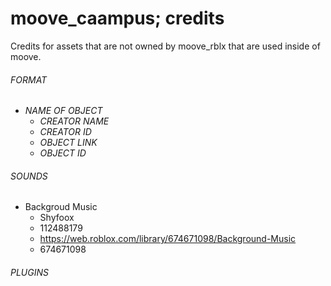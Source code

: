 # moove_caampus; credits  
Credits for assets that are not owned by moove_rblx that are used inside of moove.  

###### FORMAT
- *NAME OF OBJECT*
  - *CREATOR NAME*
  - *CREATOR ID*
  - *OBJECT LINK*
  - *OBJECT ID*

###### SOUNDS
- Backgroud Music
  - Shyfoox  
  - 112488179  
  - https://web.roblox.com/library/674671098/Background-Music  
  - 674671098  

###### PLUGINS

